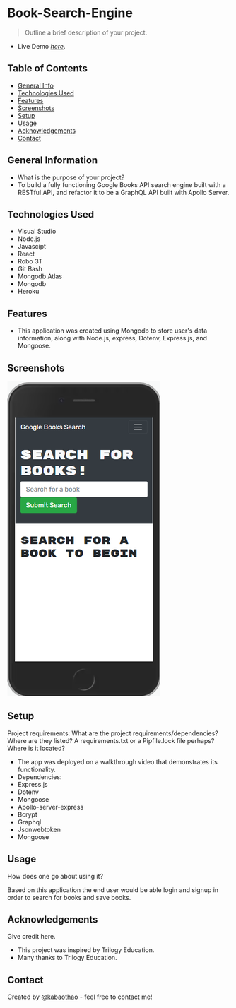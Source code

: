 # Book-Search-Engine


> Outline a brief description of your project.
- Live Demo [_here_](https://booksearchengine-app.herokuapp.com/). 



> <!-- If you have the project hosted somewhere, include the link here. -->

## Table of Contents

- [General Info](#general-information)
- [Technologies Used](#technologies-used)
- [Features](#features)
- [Screenshots](#screenshots)
- [Setup](#setup)
- [Usage](#usage)
- [Acknowledgements](#acknowledgements)
- [Contact](#contact)
<!-- * [License](#license) -->

## General Information

- What is the purpose of your project?
- To build a fully functioning Google Books API search engine built with a RESTful API, and refactor it to be a GraphQL API built with Apollo Server.

<!-- You don't have to answer all the questions - just the ones relevant to your project. -->

## Technologies Used

- Visual Studio
- Node.js
- Javascipt
- React
- Robo 3T 
- Git Bash
- Mongodb Atlas
- Mongodb
- Heroku

## Features

- This application was created using Mongodb to store user's data information, along with Node.js, express, Dotenv, Express.js, and Mongoose. 


## Screenshots

![Example screenshot](https://github.com/kabaothao/Book-Search-Engine/blob/main/assets/imageone.PNG)

<!-- If you have screenshots you'd like to share, include them here. -->

## Setup

Project requirements:
What are the project requirements/dependencies? Where are they listed? A requirements.txt or a Pipfile.lock file perhaps? Where is it located?

- The app was deployed on a walkthrough video that demonstrates its functionality.
- Dependencies:
- Express.js
- Dotenv
- Mongoose
- Apollo-server-express
- Bcrypt
- Graphql
- Jsonwebtoken
- Mongoose


## Usage

How does one go about using it?

Based on this application the end user would be able login and signup in order to search for books and save books. 

## Acknowledgements

Give credit here.

- This project was inspired by Trilogy Education.
- Many thanks to Trilogy Education.

## Contact

Created by [@kabaothao](https://github.com/kabaothao) - feel free to contact me!

<!-- Optional -->
<!-- ## License -->
<!-- This project is open source and available under the [... License](). -->

<!-- You don't have to include all sections - just the one's relevant to your project -->
